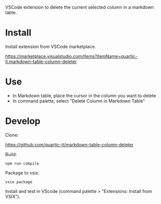 VSCode extension to delete the current selected column in a markdown table.

# Install

Install extension from VSCode marketplace.

https://marketplace.visualstudio.com/items?itemName=quartic-it.markdown-table-column-deleter

# Use

- In Markdown table, place the cursor in the column you want to delete
- In command palette, select "Delete Column in Markdown Table"

# Develop

Clone:

https://github.com/quartic-it/markdown-table-column-deleter

Build:

    npm run compile

Package to vsix:

    vsce package

Install and test in VScode (command palette > "Extensions: Install from VSIX").
